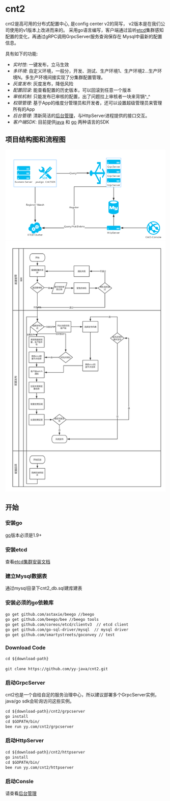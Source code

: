 [console]: https://github.com/yy-java/cnt2-console
[gosdk]: https://github.com/yy-java/cnt2-gosdk
[javasdk]: https://github.com/yy-java/cnt2-javasdk
[etcd]: https://github.com/coreos/etcd
[etcd-cluster-install]: https://github.com/coreos/etcd/blob/master/Documentation/op-guide/clustering.md
[go-install]: https://golang.org/dl/

# cnt2

   cnt2是高可用的分布式配置中心, 是config center v2的简写， v2版本是在我们公司使用的v1版本上改进而来的。
采用go语言编写，客户端通过监听[etcd][etcd]集群感知配置的变化，再通过gRPC调用GrpcServer服务查询保存在
Mysql中最新的配置信息。

具有如下的功能:

* *实时性*: 一键发布，立马生效
* *多环境*: 自定义环境，一般分，开发、测试、生产环境1、生产环境2...生产环境N。多生产环境间接实现了分集群配置管理。
* *灰度发布*: 灰度发布，降低风险
* *配置回滚*: 能查看配置的历史版本，可以回滚到任意一个版本
* *审核机制*: 只能发布已审核的配置，出了问题拉上审核者一块来背锅^_^
* *权限管理*: 基于App的维度分管理员和开发者，还可以设置超级管理员来管理所有的App
* *后台管理*: 清新简洁的[后台管理][console]，与HttpServer进程提供的接口交互。
* *客户端SDK*: 目前提供[java][javasdk] 和 [go][gosdk] 两种语言的SDK

## 项目结构图和流程图

![structure](statics/structure.png)
![structure](statics/flow.png)

## 开始

### 安装go

 [go][go-install]版本必须是1.9+
 
### 安装etcd

 查看[etcd集群安装文档][etcd-cluster-install]

### 建立Mysql数据表
 通过mysql目录下cnt2_db.sql建库建表
 
 
### 安装必须的go依赖库
```
go get github.com/astaxie/beego //beego
go get github.com/beego/bee //beego tools
go get github.com/coreos/etcd/clientv3  // etcd client
go get github.com/go-sql-driver/mysql  // mysql driver
go get github.com/smartystreets/goconvey // test
```

### Download Code

```
cd ${download-path}

git clone https://github.com/yy-java/cnt2.git
```

### 启动GrpcServer

cnt2也是一个自给自足的服务治理中心，所以建议部署多个GrpcServer实例，java/go sdk会轮询访问这些实例。
```
cd ${download-path}/cnt2/grpcserver
go install
cd $GOPATH/bin/
bee run yy.com/cnt2/grpcserver
```

### 启动HttpServer

```
cd ${download-path}/cnt2/httpserver
go install
cd $GOPATH/bin/
bee run yy.com/cnt2/httpserver
```

### 启动Consle


请查看[后台管理][console]


